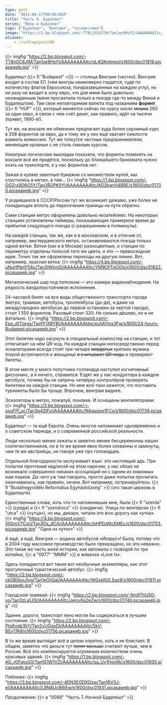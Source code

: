 ```yaml
---
type: post
date: "2011-04-17T00:00:00Z"
title: "Часть 6. Будапешт"
series: "Вена и Будапешт"
tags: ["Будапешт", "Венгрия", "путешествия"]
image: "https://2.bp.blogspot.com/-TT8ijGC6JlM/Tan1xe9HsYI/AAAAAAAAItc/gL4QKmtreoI/s1600/dsc01819.picasaweb.jpg"
aliases:
    - /ru/blog/post/88
---
```


{{< imgfig "https://2.bp.blogspot.com/-TT8ijGC6JlM/Tan1xe9HsYI/AAAAAAAAItc/gL4QKmtreoI/s1600/dsc01819.picasaweb.jpg" >}}

Будапешт ({{< fl "Budapest" >}}) — столица Венгрии (честно). Венгрия входит в состав ЕС (чем венгры неимоверно гордятся, судя по количеству флагов Евросоюза, понаразвешенных на каждом углу), но ни разу не входит в зону евро, что для меня было довольно неожиданным (меня просветили только в поезде где-то между Веной и Будапештом). Там своя неповторимая валюта под названием **форинт** ({{< fl "HUF" >}}), который меняется сейчас по курсу около ~~мешка~~ 260 за один евро, в связи с чем счёт денег, как правило, идёт на тысячи (привет, 1990-е!).

<!--more-->

Тут же, на вокзале же обменник предлагает куда более скромный курс в 208 форинтов за евро, да к тому же у них ещё хватает смелости взимать комиссию. Тут же толкутся частные предприниматели, меняющие кровные с не столь смелым курсом.

Нехитрые логические выкладки показали, что форинты поменять на вокзале всё же придётся, поскольку до ближайшего банкомата нужно ехать на транспорте, а у нас форинтов нет.

Зажав в кулаке заветные бумажки со множеством нулей, мы спустились в метро, а там…
{{< imgfig "https://1.bp.blogspot.com/-GGZrx9D6G5Y/Tan3R2PK0YI/AAAAAAAAItc/AD2kwrH4B8E/s1600/dsc01730.picasaweb.jpg" >}}

У родившихся в СССР/России тут же возникает дежавю, уже более не покидающее вплоть до пересечения границы на пути обратно.

Сами станции метро оформлены довольно незатейливо. На некоторых станциях установлены таймеры, показывающие примерное время до прибытия следующего поезда (с разрешением в полминуты).

На каждой станции, так же, как и в московском, и в отличие от, например, амстердамского метро, останавливаются поезда только одной ветки. Ветки (как и в Москве) разноцветные, и станции по периметру отделаны полосой того же цвета, и это — превосходная идея. Точно так же оформлены переходы на другую линию. Вот, например, красная ветка:
{{< imgfig "https://4.bp.blogspot.com/-uNuHPbnY54o/Tan3iWIyo5I/AAAAAAAAItc/YM9OFFqO0Is/s1600/dsc01822.picasaweb.jpg" >}}

Металлический шар под потолком — это камера видеонаблюдения. На редкость вандалоустойчивое исполнение.

24-часовой билет на все виды общественного транспорта города (метро, трамваи, автобусы, троллейбусы (да-да), и даже на междугородних автобусах до первой остановки за чертой города), стоит 1 550 форинтов. Разовый стоит 320. Не сильно дёшево, но и не фатально.
{{< imgfig "https://2.bp.blogspot.com/-Epo_dtTzegs/TaoYFiXBYBI/AAAAAAAAIdw/eiJtAYms3Fw/s1600/24-hours-Budapest.picasaweb.jpg" >}}

Этот билетик надо засунуть в специальный компостер на станции, и тот отпечатает на нём QR-код. На каждой станции непосредственно перед эскалаторами всегда стоят три-четыре ~~мордатых~~ крепких мужика (порой встречаются и женщины) ~~и считывают QR-коды~~ и проверяют билеты.

В этом месте у моего попутчика-голландца наступил когнитивный диссонанс, а я ничего, справился. Ездят же у нас кондуктора в каждом автобусе, почему бы не запрячь четвёрку контролёров проверять билетики на каждой станции. Но мне всё-таки кажется, что поставить турникеты было бы проще. Впрочем, венграм виднее.

Эскалаторы в метро, пожалуй, поновее. И оснащены вентиляторами:
{{< imgfig "https://3.bp.blogspot.com/-i-souFPl_vc/Tan3g42IFyI/AAAAAAAAItc/NAaxqqq1FCo/s1600/dsc01739.picasaweb.jpg" >}}

Будапешт — та ещё Европа. Очень многое напоминает одновременно и о советском периоде, и о современной российской реальности.

Люди несколько менее зажаты и заметно менее бесцеремонны наших соотечественников, но в то же время явно более скованны и замкнуты, чем те же австрийцы, не говоря уже про голландцев.

Отдельной благодарности заслуживает язык: это настоящий адъ. При попытке прочтения надписей на этом наречии, у нас обоих не возникало совершенно никаких ассоциаций ни с одним из знакомых нам языков. Да чего уж там говорить, просто даже попытки прочитать оканчивались, как правило, ничем. Вот например, потренируйтесь: {{< fl "Budahegyvidéki Református Egyházközség" >}} (это такая церковь в Будапеште).

Единственные слова, хоть что-то напомнившие мне, были {{< fl "szerda" >}} (среда) и {{< fl "szendvics" >}} (сендвичи). Улица по-венгерски {{< fl "utca" >}} («утца»), но мы, дикари, читали это всю дорогу как «утка».
{{< imgfig "https://4.bp.blogspot.com/-VIGinjV7CxU/Tan3Gs_dCAI/AAAAAAAAItc/bHPDzMcEMEc/s1600/dsc01753.picasaweb.jpg" "Одна из «уток»" >}}

А ещё, а ещё, Венгрия — родина автобусов «Икарус»! Была, потому что в 2004 году массовое производство было прекращено, но это неважно. Это такая же часть моей истории, как автоматы с газводой по три копейки, {{< a "0077" "МММ" >}} и жевачка «Love Is».

Здесь попадаются вот такие вот необычные экземпляры, как этот прогулочный туристический автобус:
{{< imgfig "https://2.bp.blogspot.com/-ckGB0poJIvg/Tan1eOjiQaI/AAAAAAAAItc/WGskN2LSqz8/s1600/dsc01911.picasaweb.jpg" >}}

Городской трамвай:
{{< imgfig "https://2.bp.blogspot.com/-9m9ThUS0-vo/Tan3zLa1J0I/AAAAAAAAItc/Jejcy6a2eZw/s1600/dsc01746.picasaweb.jpg" >}}

Здания, дороги, транспорт явно могли бы содержаться в лучшем состоянии.
{{< imgfig "https://2.bp.blogspot.com/-Ptq6vqb3IiY/Tan2yUGgxDI/AAAAAAAAItc/5kV-BEy17A8/s1600/dsc01756.picasaweb.jpg" >}}

В то же время выглядит всё в целом опрятно, хоть и не блистает. В общем, заметно что деньги тут ~~пилят меньше~~ считают лучше, чем в России. Всё это компенсируется огромным количеством очень красивых зданий.
{{< imgfig "https://1.bp.blogspot.com/-AG_rGFatuG0/Tan1S1W1VZI/AAAAAAAAItc/sa_Uv1HovRk/s1600/dsc01930.picasaweb.jpg" >}}

Поближе:
{{< imgfig "https://3.bp.blogspot.com/-4DN3EGDXGzw/Tan16V3J-eI/AAAAAAAAItc/L9NAUcB6iEw/s1600/dsc01931.picasaweb.jpg" >}}

Продолжение: {{< a "0089" "Часть 7. Ночной Будапешт" >}}

